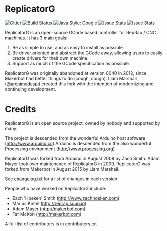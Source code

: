 ReplicatorG
===========

[![Gitter](https://img.shields.io/gitter/room/replicatorg/ReplicatorG.svg?style=flat-square)](https://gitter.im/replicatorg/ReplicatorG?utm_source=badge&utm_medium=badge&utm_campaign=pr-badge&utm_content=badge)
[![Build Status](https://img.shields.io/travis/replicatorg/ReplicatorG.svg?style=flat-square)](https://travis-ci.org/replicatorg/ReplicatorG)
[![Java Style: Google](https://img.shields.io/badge/java%20style-google-3369e8.svg?style=flat-square)](https://google.github.io/styleguide/javaguide.html)
[![Issue Stats](http://issuestats.com/github/replicatorg/ReplicatorG/badge/issue?style=flat-square)](http://issuestats.com/github/replicatorg/ReplicatorG) [![Issue Stats](http://issuestats.com/github/replicatorg/ReplicatorG/badge/pr?style=flat-square)](http://issuestats.com/github/replicatorg/ReplicatorG)

ReplicatorG is an open-source GCode based controller for RepRap / CNC machines.  It has 3 main goals:

1. Be as simple to use, and as easy to install as possible.
2. Be driver oriented and abstract the GCode away, allowing users to easily create drivers for their own machine.
3. Support as much of the GCode specification as possible.

ReplicatorG was originally abandoned at version 0040 in 2012, since Makerbot had better things to do (cough, cough).
Liam Marshall ([@archimedespi](https://github.com/archimedespi)) created this fork with the intention of modernizing and continuing development.


Credits
=======
ReplicatorG is an open source project, owned by nobody and supported by many.

The project is descended from the wonderful Arduino host software (http://www.arduino.cc)
Arduino is descended from the also wonderful Processing environment (http://www.processing.org)

ReplicatorG was forked from Arduino in August 2008 by Zach Smith.
Adam Mayer took over maintenance of ReplicatorG in 2009.
ReplicatorG was forked from Makerbot in August 2015 by Liam Marshall.

See [changelog.txt](https://github.com/replicatorg/ReplicatorG/blob/master/changelog.txt) for a list of changes in each version.

People who have worked on ReplicatorG include:

- Zach 'Hoeken' Smith (http://www.zachhoeken.com)
- Marius Kintel (http://reprap.soup.io)
- Adam Mayer (http://makerbot.com)
- Far McKon (http://makerbot.com)

A full list of contributers is in contributers.txt
